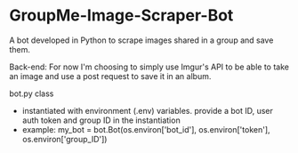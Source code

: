 # GroupMe-Image-Scraper-Bot
A bot developed in Python to scrape images shared in a group and save them.

Back-end:
For now I'm choosing to simply use Imgur's API to be able to take an image and use a post request to save it in an album.

bot.py class
- instantiated with environment (.env) variables. provide a bot ID, user auth token and group ID in the instantiation
- example: my_bot = bot.Bot(os.environ['bot_id'], os.environ['token'], os.environ['group_ID'])